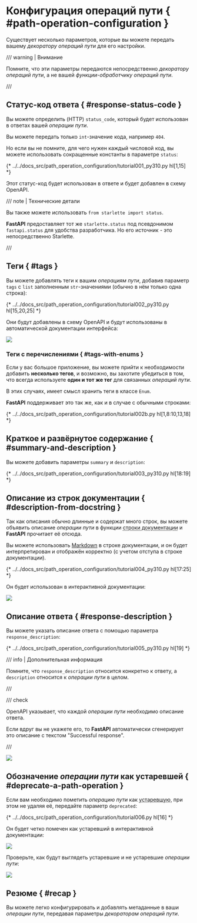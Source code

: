 # Конфигурация операций пути { #path-operation-configuration }

Существует несколько параметров, которые вы можете передать вашему *декоратору операций пути* для его настройки.

/// warning | Внимание

Помните, что эти параметры передаются непосредственно *декоратору операций пути*, а не вашей *функции-обработчику операций пути*.

///

## Статус-код ответа { #response-status-code }

Вы можете определить (HTTP) `status_code`, который будет использован в ответах вашей *операции пути*.

Вы можете передать только `int`-значение кода, например `404`.

Но если вы не помните, для чего нужен каждый числовой код, вы можете использовать сокращенные константы в параметре `status`:

{* ../../docs_src/path_operation_configuration/tutorial001_py310.py hl[1,15] *}

Этот статус-код будет использован в ответе и будет добавлен в схему OpenAPI.

/// note | Технические детали

Вы также можете использовать `from starlette import status`.

**FastAPI** предоставляет тот же `starlette.status` под псевдонимом `fastapi.status` для удобства разработчика. Но его источник - это непосредственно Starlette.

///

## Теги { #tags }

Вы можете добавлять теги к вашим *операциям пути*, добавив параметр `tags` с `list` заполненным `str`-значениями (обычно в нём только одна строка):

{* ../../docs_src/path_operation_configuration/tutorial002_py310.py hl[15,20,25] *}

Они будут добавлены в схему OpenAPI и будут использованы в автоматической документации интерфейса:

<img src="/img/tutorial/path-operation-configuration/image01.png">

### Теги с перечислениями { #tags-with-enums }

Если у вас большое приложение, вы можете прийти к необходимости добавить **несколько тегов**, и возможно, вы захотите убедиться в том, что всегда используете **один и тот же тег** для связанных *операций пути*.

В этих случаях, имеет смысл хранить теги в классе `Enum`.

**FastAPI** поддерживает это так же, как и в случае с обычными строками:

{* ../../docs_src/path_operation_configuration/tutorial002b.py hl[1,8:10,13,18] *}

## Краткое и развёрнутое содержание { #summary-and-description }

Вы можете добавить параметры `summary` и `description`:

{* ../../docs_src/path_operation_configuration/tutorial003_py310.py hl[18:19] *}

## Описание из строк документации { #description-from-docstring }

Так как описания обычно длинные и содержат много строк, вы можете объявить описание *операции пути* в функции <abbr title="многострочный текст, первое выражение внутри функции (не присвоенный какой-либо переменной), используемый для документации">строки документации</abbr> и **FastAPI** прочитает её отсюда.

Вы можете использовать <a href="https://en.wikipedia.org/wiki/Markdown" class="external-link" target="_blank">Markdown</a> в строке документации, и он будет интерпретирован и отображён корректно (с учетом отступа в строке документации).

{* ../../docs_src/path_operation_configuration/tutorial004_py310.py hl[17:25] *}

Он будет использован в интерактивной документации:

<img src="/img/tutorial/path-operation-configuration/image02.png">

## Описание ответа { #response-description }

Вы можете указать описание ответа с помощью параметра `response_description`:

{* ../../docs_src/path_operation_configuration/tutorial005_py310.py hl[19] *}

/// info | Дополнительная информация

Помните, что `response_description` относится конкретно к ответу, а `description` относится к *операции пути* в целом.

///

/// check

OpenAPI указывает, что каждой *операции пути* необходимо описание ответа.

Если вдруг вы не укажете его, то **FastAPI** автоматически сгенерирует это описание с текстом "Successful response".

///

<img src="/img/tutorial/path-operation-configuration/image03.png">

## Обозначение *операции пути* как устаревшей { #deprecate-a-path-operation }

Если вам необходимо пометить *операцию пути* как <abbr title="устаревшее, не рекомендовано к использованию">устаревшую</abbr>, при этом не удаляя её, передайте параметр `deprecated`:

{* ../../docs_src/path_operation_configuration/tutorial006.py hl[16] *}

Он будет четко помечен как устаревший в интерактивной документации:

<img src="/img/tutorial/path-operation-configuration/image04.png">

Проверьте, как будут выглядеть устаревшие и не устаревшие *операции пути*:

<img src="/img/tutorial/path-operation-configuration/image05.png">

## Резюме { #recap }

Вы можете легко конфигурировать и добавлять метаданные в ваши *операции пути*, передавая параметры *декораторам операций пути*.
